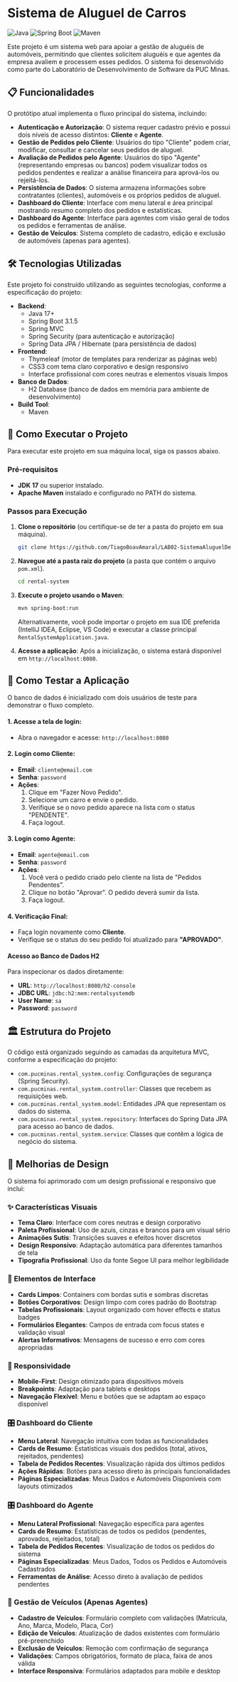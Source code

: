 # Sistema de Aluguel de Carros

![Java](https://img.shields.io/badge/Java-17+-blue?style=for-the-badge&logo=openjdk)
![Spring Boot](https://img.shields.io/badge/Spring_Boot-3.1.5-success?style=for-the-badge&logo=spring)
![Maven](https://img.shields.io/badge/Maven-4.0.0-red?style=for-the-badge&logo=apache-maven)

Este projeto é um sistema web para apoiar a gestão de aluguéis de automóveis, permitindo que clientes solicitem aluguéis e que agentes da empresa avaliem e processem esses pedidos. O sistema foi desenvolvido como parte do Laboratório de Desenvolvimento de Software da PUC Minas.

## 📋 Funcionalidades

O protótipo atual implementa o fluxo principal do sistema, incluindo:

* **Autenticação e Autorização**: O sistema requer cadastro prévio e possui dois níveis de acesso distintos: **Cliente** e **Agente**.
* **Gestão de Pedidos pelo Cliente**: Usuários do tipo "Cliente" podem criar, modificar, consultar e cancelar seus pedidos de aluguel.
* **Avaliação de Pedidos pelo Agente**: Usuários do tipo "Agente" (representando empresas ou bancos) podem visualizar todos os pedidos pendentes e realizar a análise financeira para aprová-los ou rejeitá-los.
* **Persistência de Dados**: O sistema armazena informações sobre contratantes (clientes), automóveis e os próprios pedidos de aluguel.
* **Dashboard do Cliente**: Interface com menu lateral e área principal mostrando resumo completo dos pedidos e estatísticas.
* **Dashboard do Agente**: Interface para agentes com visão geral de todos os pedidos e ferramentas de análise.
* **Gestão de Veículos**: Sistema completo de cadastro, edição e exclusão de automóveis (apenas para agentes).

## 🛠️ Tecnologias Utilizadas

Este projeto foi construído utilizando as seguintes tecnologias, conforme a especificação do projeto:

* **Backend**:
    * Java 17+
    * Spring Boot 3.1.5
    * Spring MVC
    * Spring Security (para autenticação e autorização)
    * Spring Data JPA / Hibernate (para persistência de dados)
* **Frontend**:
    * Thymeleaf (motor de templates para renderizar as páginas web)
    * CSS3 com tema claro corporativo e design responsivo
    * Interface profissional com cores neutras e elementos visuais limpos
* **Banco de Dados**:
    * H2 Database (banco de dados em memória para ambiente de desenvolvimento)
* **Build Tool**:
    * Maven

## 🚀 Como Executar o Projeto

Para executar este projeto em sua máquina local, siga os passos abaixo.

### Pré-requisitos

* **JDK 17** ou superior instalado.
* **Apache Maven** instalado e configurado no PATH do sistema.

### Passos para Execução

1.  **Clone o repositório** (ou certifique-se de ter a pasta do projeto em sua máquina).
    ```bash
    git clone https://github.com/TiagoBoavAmaral/LAB02-SistemaAluguelDeCarros.git
    ```

2.  **Navegue até a pasta raiz do projeto** (a pasta que contém o arquivo `pom.xml`).
    ```bash
    cd rental-system
    ```

3.  **Execute o projeto usando o Maven**:
    ```bash
    mvn spring-boot:run
    ```

    Alternativamente, você pode importar o projeto em sua IDE preferida (IntelliJ IDEA, Eclipse, VS Code) e executar a classe principal `RentalSystemApplication.java`.

4.  **Acesse a aplicação**: Após a inicialização, o sistema estará disponível em `http://localhost:8080`.

## 🧪 Como Testar a Aplicação

O banco de dados é inicializado com dois usuários de teste para demonstrar o fluxo completo.

#### 1. **Acesse a tela de login**:
* Abra o navegador e acesse: `http://localhost:8080`

#### 2. **Login como Cliente**:
* **Email**: `cliente@email.com`
* **Senha**: `password`
* **Ações**:
    1.  Clique em "Fazer Novo Pedido".
    2.  Selecione um carro e envie o pedido.
    3.  Verifique se o novo pedido aparece na lista com o status "PENDENTE".
    4.  Faça logout.

#### 3. **Login como Agente**:
* **Email**: `agente@email.com`
* **Senha**: `password`
* **Ações**:
    1.  Você verá o pedido criado pelo cliente na lista de "Pedidos Pendentes".
    2.  Clique no botão "Aprovar". O pedido deverá sumir da lista.
    3.  Faça logout.

#### 4. **Verificação Final**:
* Faça login novamente como **Cliente**.
* Verifique se o status do seu pedido foi atualizado para **"APROVADO"**.

#### Acesso ao Banco de Dados H2
Para inspecionar os dados diretamente:
* **URL**: `http://localhost:8080/h2-console`
* **JDBC URL**: `jdbc:h2:mem:rentalsystemdb`
* **User Name**: `sa`
* **Password**: `password`

## 🏛️ Estrutura do Projeto

O código está organizado seguindo as camadas da arquitetura MVC, conforme a especificação do projeto:

* `com.pucminas.rental_system.config`: Configurações de segurança (Spring Security).
* `com.pucminas.rental_system.controller`: Classes que recebem as requisições web.
* `com.pucminas.rental_system.model`: Entidades JPA que representam os dados do sistema.
* `com.pucminas.rental_system.repository`: Interfaces do Spring Data JPA para acesso ao banco de dados.
* `com.pucminas.rental_system.service`: Classes que contêm a lógica de negócio do sistema.

## 🎨 Melhorias de Design

O sistema foi aprimorado com um design profissional e responsivo que inclui:

### ✨ Características Visuais
- **Tema Claro**: Interface com cores neutras e design corporativo
- **Paleta Profissional**: Uso de azuis, cinzas e brancos para um visual sério
- **Animações Sutis**: Transições suaves e efeitos hover discretos
- **Design Responsivo**: Adaptação automática para diferentes tamanhos de tela
- **Tipografia Profissional**: Uso da fonte Segoe UI para melhor legibilidade

### 🎯 Elementos de Interface
- **Cards Limpos**: Containers com bordas sutis e sombras discretas
- **Botões Corporativos**: Design limpo com cores padrão do Bootstrap
- **Tabelas Profissionais**: Layout organizado com hover effects e status badges
- **Formulários Elegantes**: Campos de entrada com focus states e validação visual
- **Alertas Informativos**: Mensagens de sucesso e erro com cores apropriadas

### 📱 Responsividade
- **Mobile-First**: Design otimizado para dispositivos móveis
- **Breakpoints**: Adaptação para tablets e desktops
- **Navegação Flexível**: Menu e botões que se adaptam ao espaço disponível

### 🎛️ Dashboard do Cliente
- **Menu Lateral**: Navegação intuitiva com todas as funcionalidades
- **Cards de Resumo**: Estatísticas visuais dos pedidos (total, ativos, rejeitados, pendentes)
- **Tabela de Pedidos Recentes**: Visualização rápida dos últimos pedidos
- **Ações Rápidas**: Botões para acesso direto às principais funcionalidades
- **Páginas Especializadas**: Meus Dados e Automóveis Disponíveis com layouts otimizados

### 🎛️ Dashboard do Agente
- **Menu Lateral Profissional**: Navegação específica para agentes
- **Cards de Resumo**: Estatísticas de todos os pedidos (pendentes, aprovados, rejeitados, total)
- **Tabela de Pedidos Recentes**: Visualização de todos os pedidos do sistema
- **Páginas Especializadas**: Meus Dados, Todos os Pedidos e Automóveis Cadastrados
- **Ferramentas de Análise**: Acesso direto à avaliação de pedidos pendentes

### 🚗 Gestão de Veículos (Apenas Agentes)
- **Cadastro de Veículos**: Formulário completo com validações (Matrícula, Ano, Marca, Modelo, Placa, Cor)
- **Edição de Veículos**: Atualização de dados existentes com formulário pré-preenchido
- **Exclusão de Veículos**: Remoção com confirmação de segurança
- **Validações**: Campos obrigatórios, formato de placa, faixa de anos válida
- **Interface Responsiva**: Formulários adaptados para mobile e desktop
